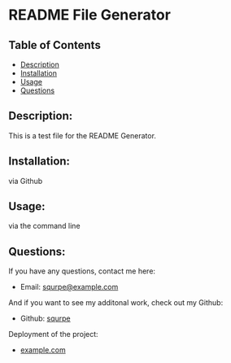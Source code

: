 # README File Generator

  ## Table of Contents 
  - [Description](#description)
  - [Installation](#installation)
  - [Usage](#usage)
  - [Questions](#questions)

  ## Description:
  This is a test file for the README Generator.

  ## Installation:
  via Github

  ## Usage:
  via the command line

  ## Questions:
  If you have any questions, contact me here:
  - Email: squrpe@example.com

  And if you want to see my additonal work, check out my Github:
  - Github: [squrpe](https://github.com/squrpe)

  Deployment of the project:
  - [example.com](example.com)